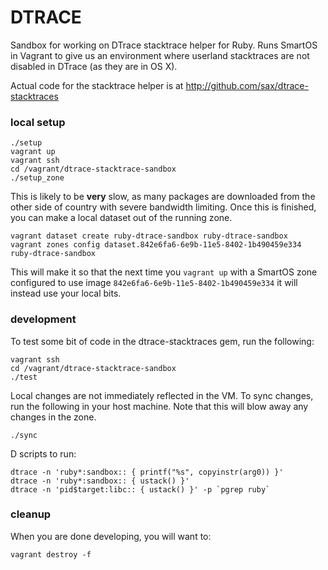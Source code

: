 DTRACE
======

Sandbox for working on DTrace stacktrace helper for Ruby. Runs SmartOS in
Vagrant to give us an environment where userland stacktraces are not disabled
in DTrace (as they are in OS X).

Actual code for the stacktrace helper is at http://github.com/sax/dtrace-stacktraces

### local setup

```
./setup
vagrant up
vagrant ssh
cd /vagrant/dtrace-stacktrace-sandbox
./setup_zone
```

This is likely to be **very** slow, as many packages are downloaded from the other
side of country with severe bandwidth limiting. Once this is finished, you can
make a local dataset out of the running zone.

```
vagrant dataset create ruby-dtrace-sandbox ruby-dtrace-sandbox
vagrant zones config dataset.842e6fa6-6e9b-11e5-8402-1b490459e334 ruby-dtrace-sandbox
```

This will make it so that the next time you `vagrant up` with a SmartOS zone
configured to use image `842e6fa6-6e9b-11e5-8402-1b490459e334` it will instead
use your local bits.


### development

To test some bit of code in the dtrace-stacktraces gem, run the following:

```
vagrant ssh
cd /vagrant/dtrace-stacktrace-sandbox
./test
```

Local changes are not immediately reflected in the VM. To sync changes, run the
following in your host machine. Note that this will blow away any changes in
the zone.

```
./sync
```

D scripts to run:

```
dtrace -n 'ruby*:sandbox:: { printf("%s", copyinstr(arg0)) }'
dtrace -n 'ruby*:sandbox:: { ustack() }'
dtrace -n 'pid$target:libc:: { ustack() }' -p `pgrep ruby`
```

### cleanup

When you are done developing, you will want to:

```
vagrant destroy -f
```

